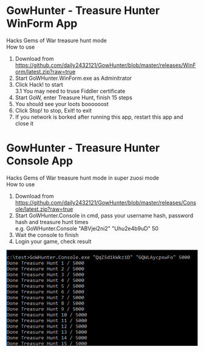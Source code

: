 # GowHunter - Treasure Hunter WinForm App
Hacks Gems of War treasure hunt mode  
How to use  
1. Download from https://github.com/daily2432121/GowHunter/blob/master/releases/WinForm/latest.zip?raw=true  
2. Start GoWHunter.WinForm.exe as Adminitrator  
3. Click Hack! to start  
  3.1 You may need to truse Fiddler certificate  
4. Start GoW, enter Treasure Hunt, finish 15 steps  
5. You should see your loots boooooost  
6. Click Stop! to stop, Exit! to exit  
7. If you network is borked after running this app, restart this app and close it  


# GowHunter - Treasure Hunter Console App  
Hacks Gems of War treasure hunt mode in super zuosi mode  
How to use  
1. Download from https://github.com/daily2432121/GowHunter/blob/master/releases/Console/latest.zip?raw=true  
2. Start GoWHunter.Console in cmd, pass your username hash, password hash and treasure hunt times  
  e.g. GoWHunter.Console "ABVjei2ni2" "Uhu2e4b9uD" 50  
3. Wait the console to finish  
4. Login your game, check result  
  
![Console zuosi pic](https://raw.githubusercontent.com/daily2432121/GowHunter/master/Demo/Consolepic1.PNG)


